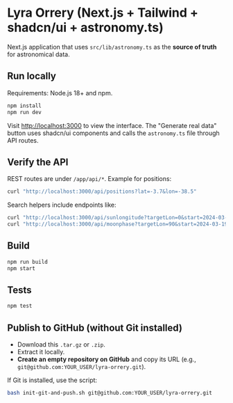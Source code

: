 # Lyra Orrery (Next.js + Tailwind + shadcn/ui + astronomy.ts)

Next.js application that uses `src/lib/astronomy.ts` as the **source of truth** for astronomical data.

## Run locally

Requirements: Node.js 18+ and npm.

```bash
npm install
npm run dev
```

Visit <http://localhost:3000> to view the interface. The "Generate real data" button uses shadcn/ui components and calls the `astronomy.ts` file through API routes.

## Verify the API

REST routes are under `/app/api/*`. Example for positions:

```bash
curl "http://localhost:3000/api/positions?lat=-3.7&lon=-38.5"
```

Search helpers include endpoints like:

```bash
curl "http://localhost:3000/api/sunlongitude?targetLon=0&start=2024-03-19"
curl "http://localhost:3000/api/moonphase?targetLon=90&start=2024-03-19"
```

## Build

```bash
npm run build
npm start
```

## Tests

```bash
npm test
```

## Publish to GitHub (without Git installed)

- Download this `.tar.gz` or `.zip`.
- Extract it locally.
- **Create an empty repository on GitHub** and copy its URL (e.g., `git@github.com:YOUR_USER/lyra-orrery.git`).

If Git is installed, use the script:

```bash
bash init-git-and-push.sh git@github.com:YOUR_USER/lyra-orrery.git
```
